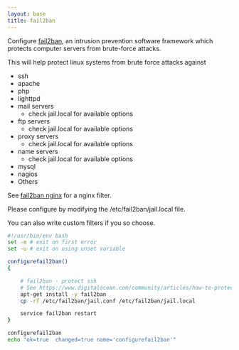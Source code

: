 ```yaml
---
layout: base
title: fail2ban
---
```


Configure [fail2ban](https://github.com/fail2ban/fail2ban), an intrusion prevention software framework which protects computer servers from brute-force attacks. 

This will help protect linux systems from brute force attacks against

* ssh
* apache
* php
* lighttpd
* mail servers
    * check jail.local for available options
* ftp servers
    * check jail.local for available options
* proxy servers
    * check jail.local for available options
* name servers
    * check jail.local for available options
* mysql
* nagios
* Others

See [fail2ban nginx](https://rtcamp.com/tutorials/nginx/fail2ban/) for a nginx filter.

Please configure by modifying the /etc/fail2ban/jail.local file.

You can also write custom filters if you so choose.


```bash
#!/usr/bin/env bash
set -e # exit on first error
set -u # exit on using unset variable

configurefail2ban()
{

	# fail2ban - protect ssh
	# See https://www.digitalocean.com/community/articles/how-to-protect-ssh-with-fail2ban-on-ubuntu-12-04 if you want to make any edits to the config
	apt-get install -y fail2ban
	cp -rf /etc/fail2ban/jail.conf /etc/fail2ban/jail.local

	service fail2ban restart
}

configurefail2ban
echo "ok=true  changed=true name='configurefail2ban'" 
```
